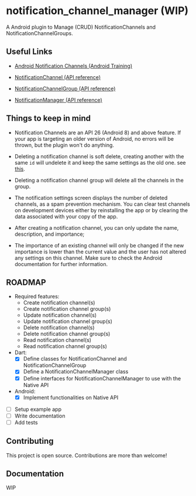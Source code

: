 # notification_channel_manager (WIP)

A Android plugin to Manage (CRUD) NotificationChannels and NotificationChannelGroups.

## Useful Links

- [Android Notification Channels (Android Training)](https://developer.android.com/training/notify-user/channels)
- [NotificationChannel (API reference)](https://developer.android.com/reference/android/app/NotificationChannel)

- [NotificationChannelGroup (API reference)](https://developer.android.com/reference/android/app/NotificationChannelGroup)

- [NotificationManager (API reference)](https://developer.android.com/reference/android/app/NotificationManager)

## Things to keep in mind

- Notification Channels are an API 26 (Android 8) and above feature. If your app is targeting an older version of Android, no errors will be thrown, but the plugin won't do anything.

- Deleting a notification channel is soft delete, creating another with the same `id` will undelete it and keep the same settings as the old one. see [this](https://developer.android.com/reference/android/app/NotificationManager#deleteNotificationChannel).
- Deleting a notification channel group will delete all the channels in the group.
- The notification settings screen displays the number of deleted channels, as a spam prevention mechanism. You can clear test channels on development devices either by reinstalling the app or by clearing the data associated with your copy of the app.
- After creating a notification channel, you can only update the name, description, and importance;
- The importance of an existing channel will only be changed if the new importance is lower than the current value and the user has not altered any settings on this channel.
  Make sure to check the Android documentation for further information.

## ROADMAP

- Required features:
  - Create notification channel(s)
  - Create notification channel group(s)
  - Update notification channel(s)
  - Update notification channel group(s)
  - Delete notification channel(s)
  - Delete notification channel group(s)
  - Read notification channel(s)
  - Read notification channel group(s)
- Dart:
  - [x] Define classes for NotificationChannel and NotificationChannelGroup
  - [x] Define a NotificationChannelManager class
  - [x] Define interfaces for NotificationChannelManager to use with the Native API
- Android:
  - [x] Implement functionalities on Native API
- [ ] Setup example app
- [ ] Write documentation
- [ ] Add tests

## Contributing

This project is open source. Contributions are more than welcome!

## Documentation

WIP

